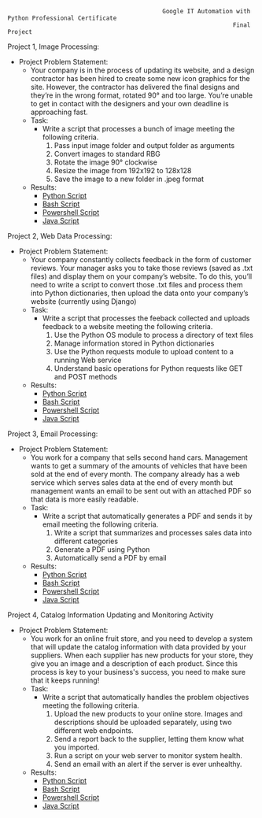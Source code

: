                                                 Google IT Automation with Python Professional Certificate 
                                                                    Final Project

Project 1, Image Processing:<br />
-   Project Problem Statement:
    - Your company is in the process of updating its website, and a design contractor has been hired to create some new icon graphics for the site. However, the contractor has delivered the final designs and they’re in the wrong format, rotated 90° and too large. You’re unable to get in contact with the designers and your own deadline is approaching fast.
    * Task:
      * Write a script that processes a bunch of image meeting the following criteria. 
        1. Pass input image folder and output folder as arguments
        2. Convert images to standard RBG
        3. Rotate the image 90° clockwise
        3. Resize the image from 192x192 to 128x128
        5. Save the image to a new folder in .jpeg format
    * Results:
      -  [Python Script](Image_processing/image_processing.py)
      -  [Bash Script](Image_processing/image_processing.sh)
      -  [Powershell Script](Image_processing/image-processing.ps1)
      -  [Java Script](Image_processing/ImageProcessing)

Project 2, Web Data Processing: 
-   Project Problem Statement: 
    - Your company constantly collects feedback in the form of customer reviews. Your manager asks you to take those reviews (saved as .txt files) and display them on your company’s website. To do this, you’ll need to write a script to convert those .txt files and process them into Python dictionaries, then upload the data onto your company’s website (currently using Django)
    * Task:
      * Write a script that processes the feeback collected and uploads feedback to a website meeting the following criteria.
        1. Use the Python OS module to process a directory of text files 
        2. Manage information stored in Python dictionaries
        3. Use the Python requests module to upload content to a running Web service
        4. Understand basic operations for Python requests like GET and POST methods
    * Results: 
      -  [Python Script](Web_data_processing/web_data_processing.py)
      -  [Bash Script](Web_data_processing/web_data_processing.sh)
      -  [Powershell Script](Web_data_processing/web-data-processing.ps1)
      -  [Java Script](Web_data_processing/WebDataProcessing)

Project 3, Email Processing:
-   Project Problem Statement:
    - You work for a company that sells second hand cars. Management wants to get a summary of the amounts of vehicles that have been sold at the end of every month. The company already has a web service which serves sales data at the end of every month but management wants an email to be sent out with an attached PDF so that data is more easily readable.
    * Task:
      * Write a script that automatically generates a PDF and sends it by email meeting the following criteria.
        1. Write a script that summarizes and processes sales data into different categories
        2. Generate a PDF using Python
        3. Automatically send a PDF by email 
    * Results:
      -  [Python Script](Email_processing/python/cars.py)
      -  [Bash Script](Email_processing/Bash/cars.sh)
      -  [Powershell Script](Email_processing/Powershell/cars.ps1)
      -  [Java Script](Email_processing/Java/cars)

Project 4, Catalog Information Updating and Monitoring Activity
-   Project Problem Statement:
    - You work for an online fruit store, and you need to develop a system that will update the catalog information with data provided by your suppliers. When each supplier has new products for your store, they give you an image and a description of each product. Since this process is key to your business's success, you need to make sure that it keeps running!
    * Task:
      * Write a script that automatically handles the problem objectives meeting the following criteria.
        1. Upload the new products to your online store. Images and descriptions should be uploaded separately, using two different web endpoints.
        2. Send a report back to the supplier, letting them know what you imported.
        3. Run a script on your web server to monitor system health.
        4. Send an email with an alert if the server is ever unhealthy.
    * Results:
      -  [Python Script](Catalog_Info_processing/Python)
      -  [Bash Script](Catalog_Info_processing/Bash)
      -  [Powershell Script](Catalog_Info_processing/Powershell)
      -  [Java Script](Catalog_Info_processing/Java)
